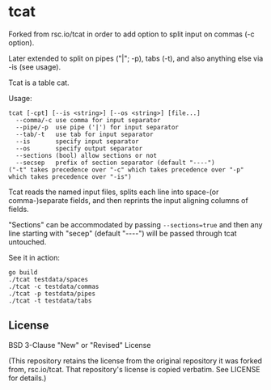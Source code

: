 # tcat

Forked from rsc.io/tcat in order to add option to split input on commas
(-c option).

Later extended to split on pipes ("|"; -p), tabs (-t), and also anything
else via -is (see usage).

Tcat is a table cat.

Usage:

    tcat [-cpt] [--is <string>] [--os <string>] [file...]
      --comma/-c use comma for input separator
      --pipe/-p  use pipe ('|') for input separator
      --tab/-t   use tab for input separator
      --is       specify input separator
      --os       specify output separator
      --sections (bool) allow sections or not
      --secsep   prefix of section separator (default "----")
    ("-t" takes precedence over "-c" which takes precedence over "-p"
    which takes precedence over "-is")

Tcat reads the named input files, splits each line into space-(or
comma-)separate fields, and then reprints the input aligning columns of
fields.

"Sections" can be accommodated by passing `--sections=true` and then any
line starting with "secep" (default "----") will be passed through tcat
untouched.

See it in action:

    go build
    ./tcat testdata/spaces
    ./tcat -c testdata/commas
    ./tcat -p testdata/pipes
    ./tcat -t testdata/tabs

## License

BSD 3-Clause "New" or "Revised" License

(This repository retains the license from the original repository it was
forked from, rsc.io/tcat.  That repository's license is copied verbatim.
See LICENSE for details.)

